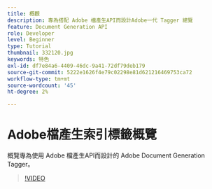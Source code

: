 ```yaml
---
title: 概觀
description: 專為搭配 Adobe 檔產生API而設計Adobe一代 Tagger 總覽
feature: Document Generation API
role: Developer
level: Beginner
type: Tutorial
thumbnail: 332120.jpg
keywords: 特色
exl-id: df7e84a6-4409-46dc-9a41-72df79deb179
source-git-commit: 5222e1626f4e79c02298e81d621216469753ca72
workflow-type: tm+mt
source-wordcount: '45'
ht-degree: 2%

---
```


# Adobe檔產生索引標籤概覽

概覽專為使用 Adobe 檔產生API而設計的 Adobe Document Generation Tagger。

>[!VIDEO](https://video.tv.adobe.com/v/332120?hidetitle=true)
